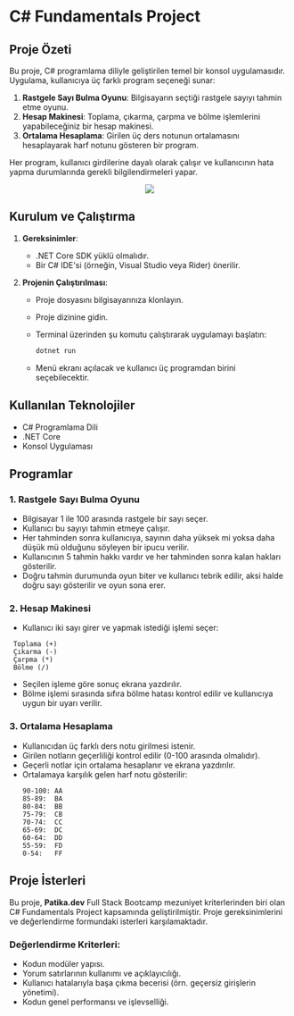 # C# Fundamentals Project

## Proje Özeti

Bu proje, C# programlama diliyle geliştirilen temel bir konsol uygulamasıdır. Uygulama, kullanıcıya üç farklı program seçeneği sunar:

1. **Rastgele Sayı Bulma Oyunu**: Bilgisayarın seçtiği rastgele sayıyı tahmin etme oyunu.
2. **Hesap Makinesi**: Toplama, çıkarma, çarpma ve bölme işlemlerini yapabileceğiniz bir hesap makinesi.
3. **Ortalama Hesaplama**: Girilen üç ders notunun ortalamasını hesaplayarak harf notunu gösteren bir program.

Her program, kullanıcı girdilerine dayalı olarak çalışır ve kullanıcının hata yapma durumlarında gerekli bilgilendirmeleri yapar.

<div align="center">
<img src=https://github.com/user-attachments/assets/940d9be3-d734-4713-9b74-061fdc65aa73 >
</div>

## Kurulum ve Çalıştırma

1. **Gereksinimler**:
   - .NET Core SDK yüklü olmalıdır.
   - Bir C# IDE'si (örneğin, Visual Studio veya Rider) önerilir.

2. **Projenin Çalıştırılması**:
   - Proje dosyasını bilgisayarınıza klonlayın.
   - Proje dizinine gidin.
   - Terminal üzerinden şu komutu çalıştırarak uygulamayı başlatın:
     
     ```bash
     dotnet run
     ```
   - Menü ekranı açılacak ve kullanıcı üç programdan birini seçebilecektir.

## Kullanılan Teknolojiler

- C# Programlama Dili
- .NET Core
- Konsol Uygulaması

## Programlar

### 1. Rastgele Sayı Bulma Oyunu
- Bilgisayar 1 ile 100 arasında rastgele bir sayı seçer.
- Kullanıcı bu sayıyı tahmin etmeye çalışır.
- Her tahminden sonra kullanıcıya, sayının daha yüksek mi yoksa daha düşük mü olduğunu söyleyen bir ipucu verilir.
- Kullanıcının 5 tahmin hakkı vardır ve her tahminden sonra kalan hakları gösterilir.
- Doğru tahmin durumunda oyun biter ve kullanıcı tebrik edilir, aksi halde doğru sayı gösterilir ve oyun sona erer.

### 2. Hesap Makinesi
- Kullanıcı iki sayı girer ve yapmak istediği işlemi seçer:
 ```
  Toplama (+)
  Çıkarma (-)
  Çarpma (*)
  Bölme (/)
 ```
- Seçilen işleme göre sonuç ekrana yazdırılır.
- Bölme işlemi sırasında sıfıra bölme hatası kontrol edilir ve kullanıcıya uygun bir uyarı verilir.

### 3. Ortalama Hesaplama
- Kullanıcıdan üç farklı ders notu girilmesi istenir.
- Girilen notların geçerliliği kontrol edilir (0-100 arasında olmalıdır).
- Geçerli notlar için ortalama hesaplanır ve ekrana yazdırılır.
- Ortalamaya karşılık gelen harf notu gösterilir:
  ```
  90-100: AA
  85-89:  BA
  80-84:  BB
  75-79:  CB
  70-74:  CC
  65-69:  DC
  60-64:  DD
  55-59:  FD
  0-54:   FF
  ```

## Proje İsterleri

Bu proje, **Patika.dev** Full Stack Bootcamp mezuniyet kriterlerinden biri olan C# Fundamentals Project kapsamında geliştirilmiştir. Proje gereksinimlerini ve değerlendirme formundaki isterleri karşılamaktadır.

### Değerlendirme Kriterleri:
- Kodun modüler yapısı.
- Yorum satırlarının kullanımı ve açıklayıcılığı.
- Kullanıcı hatalarıyla başa çıkma becerisi (örn. geçersiz girişlerin yönetimi).
- Kodun genel performansı ve işlevselliği.
